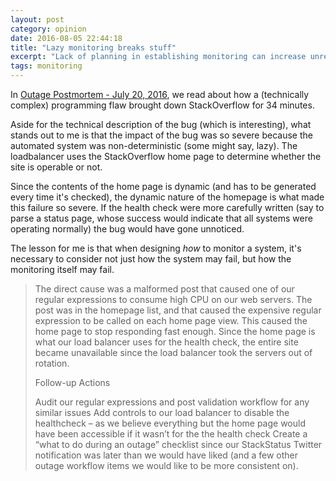 ```yaml
---
layout: post
category: opinion
date: 2016-08-05 22:44:18
title: "Lazy monitoring breaks stuff"
excerpt: "Lack of planning in establishing monitoring can increase unreliability"
tags: monitoring
---
```


In [Outage Postmortem - July 20, 2016](http://stackstatus.net/post/147710624694/outage-postmortem-july-20-2016), we read about how a (technically complex) programming flaw brought down StackOverflow for 34 minutes.  

Aside for the technical description of the bug (which is interesting), what stands out to me is that the impact of the bug was so severe because the automated system was non-deterministic (some might say, lazy). The loadbalancer uses the StackOverflow home page to determine whether the site is operable or not. 

Since the contents of the home page is dynamic (and has to be generated every time it's checked), the dynamic nature of the homepage is what made this failure so severe. If the health check were more carefully written (say to parse a status page, whose success would indicate that all systems were operating normally) the bug would have gone unnoticed.

The lesson for me is that when designing *how* to monitor a system, it's necessary to consider not just how the system may fail, but how the monitoring itself may fail.

> The direct cause was a malformed post that caused one of our regular expressions to consume high CPU on our web servers. The post was in the homepage list, and that caused the expensive regular expression to be called on each home page view. This caused the home page to stop responding fast enough. Since the home page is what our load balancer uses for the health check, the entire site became unavailable since the load balancer took the servers out of rotation.
> 
> Follow-up Actions
> 
> Audit our regular expressions and post validation workflow for any similar issues
> Add controls to our load balancer to disable the healthcheck – as we believe everything but the home page would have been accessible if it wasn’t for the the health check
> Create a “what to do during an outage” checklist since our StackStatus Twitter notification was later than we would have liked (and a few other outage workflow items we would like to be more consistent on).

​